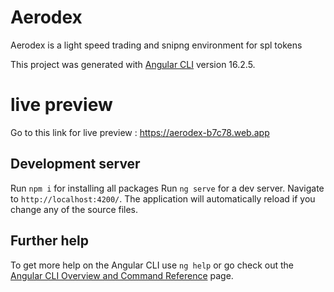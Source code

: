# Aerodex

Aerodex is a light speed trading and snipng environment for spl tokens

This project was generated with [Angular CLI](https://github.com/angular/angular-cli) version 16.2.5.

# live preview

Go to this link for live preview : https://aerodex-b7c78.web.app

## Development server
Run `npm i` for installing all packages
Run `ng serve` for a dev server. Navigate to `http://localhost:4200/`. The application will automatically reload if you change any of the source files.

## Further help

To get more help on the Angular CLI use `ng help` or go check out the [Angular CLI Overview and Command Reference](https://angular.io/cli) page.
